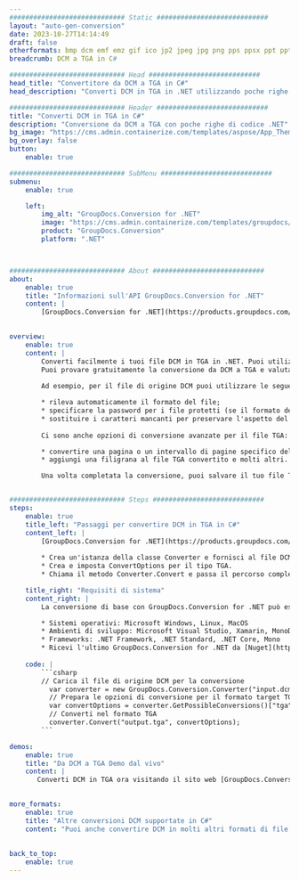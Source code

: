 ```yaml
---
############################# Static ############################
layout: "auto-gen-conversion"
date: 2023-10-27T14:14:49
draft: false
otherformats: bmp dcm emf emz gif ico jp2 jpeg jpg png pps ppsx ppt pptx psb psd svg svgz tga tif tiff webp wmf wmz
breadcrumb: DCM a TGA in C#

############################# Head ############################
head_title: "Convertitore da DCM a TGA in C#"
head_description: "Converti DCM in TGA in .NET utilizzando poche righe di codice. Utilizza l'API di conversione dei documenti di GroupDocs per convertire oltre 160 formati di file."

############################# Header ############################
title: "Converti DCM in TGA in C#"
description: "Conversione da DCM a TGA con poche righe di codice .NET"
bg_image: "https://cms.admin.containerize.com/templates/aspose/App_Themes/V3/images/bg/header1.png"
bg_overlay: false
button:
    enable: true

############################# SubMenu ############################
submenu:
    enable: true

    left:
        img_alt: "GroupDocs.Conversion for .NET"
        image: "https://cms.admin.containerize.com/templates/groupdocs/images/product-logos/90x90-noborder/groupdocs-conversion-net.png"
        product: "GroupDocs.Conversion"
        platform: ".NET"



############################# About ############################
about:
    enable: true
    title: "Informazioni sull'API GroupDocs.Conversion for .NET"
    content: |
        [GroupDocs.Conversion for .NET](https://products.groupdocs.com/conversion/net/) può essere utilizzato per convertire Microsoft Word, Excel, PowerPoint, PDF, Visio e altri formati. GroupDocs.Conversion è un'API standalone adatta per sistemi interni e back-end in cui sono richieste prestazioni elevate. Non dipende da alcun software come Microsoft o Open Office.
    

overview:
    enable: true
    content: |
        Converti facilmente i tuoi file DCM in TGA in .NET. Puoi utilizzare solo un paio di righe di codice C# in qualsiasi piattaforma a tua scelta come: Windows, Linux, macOS.
        Puoi provare gratuitamente la conversione da DCM a TGA e valutare la qualità dei risultati della conversione. Insieme a semplici scenari di conversione di file, puoi provare opzioni più avanzate per caricare il file di origine DCM e per salvare il risultato di output TGA. 
        
        Ad esempio, per il file di origine DCM puoi utilizzare le seguenti opzioni di caricamento:

        * rileva automaticamente il formato del file;
        * specificare la password per i file protetti (se il formato del file lo supporta);
        * sostituire i caratteri mancanti per preservare l'aspetto del documento.
        
        Ci sono anche opzioni di conversione avanzate per il file TGA:

        * convertire una pagina o un intervallo di pagine specifico del documento;
        * aggiungi una filigrana al file TGA convertito e molti altri.

        Una volta completata la conversione, puoi salvare il tuo file TGA nel percorso del file locale o in qualsiasi archivio di terze parti come FTP, Amazon S3, Google Drive, Dropbox ecc. Nota: per convertire DCM in {{ TO}} non è necessario alcun software aggiuntivo installato, come MS Office, Open Office, Adobe Acrobat Reader ecc.


############################# Steps ############################
steps:
    enable: true
    title_left: "Passaggi per convertire DCM in TGA in C#"
    content_left: |
        [GroupDocs.Conversion for .NET](https://products.groupdocs.com/conversion/net/) consente agli sviluppatori di convertire facilmente un file DCM in TGA con poche righe di codice.
        
        * Crea un'istanza della classe Converter e fornisci al file DCM il percorso completo
        * Crea e imposta ConvertOptions per il tipo TGA.
        * Chiama il metodo Converter.Convert e passa il percorso completo e il formato (TGA) come parametro

    title_right: "Requisiti di sistema"
    content_right: |
        La conversione di base con GroupDocs.Conversion for .NET può essere eseguita in pochi semplici passaggi. Le nostre API sono supportate su tutte le principali piattaforme e sistemi operativi. Prima di eseguire il codice seguente, assicurati di avere i seguenti prerequisiti installati sul tuo sistema.

        * Sistemi operativi: Microsoft Windows, Linux, MacOS
        * Ambienti di sviluppo: Microsoft Visual Studio, Xamarin, MonoDevelop
        * Frameworks: .NET Framework, .NET Standard, .NET Core, Mono
        * Ricevi l'ultimo GroupDocs.Conversion for .NET da [Nuget](https://www.nuget.org/packages/groupdocs.conversion)
         
    code: |
        ```csharp    
        // Carica il file di origine DCM per la conversione
          var converter = new GroupDocs.Conversion.Converter("input.dcm");
          // Prepara le opzioni di conversione per il formato target TGA
          var convertOptions = converter.GetPossibleConversions()["tga"].ConvertOptions;
          // Converti nel formato TGA
          converter.Convert("output.tga", convertOptions);
        ```

demos:
    enable: true
    title: "Da DCM a TGA Demo dal vivo"
    content: |
       Converti DCM in TGA ora visitando il sito web [GroupDocs.Conversion App](https://products.groupdocs.app/conversion/family). La demo online presenta i seguenti vantaggi
          

more_formats:
    enable: true
    title: "Altre conversioni DCM supportate in C#"
    content: "Puoi anche convertire DCM in molti altri formati di file. Si prega di consultare l'elenco di seguito."
       
       
back_to_top:
    enable: true
---
```

